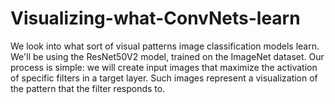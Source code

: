 # Visualizing-what-ConvNets-learn
We look into what sort of visual patterns image classification models learn. We'll be using the ResNet50V2 model, trained on the ImageNet dataset.  Our process is simple: we will create input images that maximize the activation of specific filters in a target layer. Such images represent a visualization of the pattern that the filter responds to.
